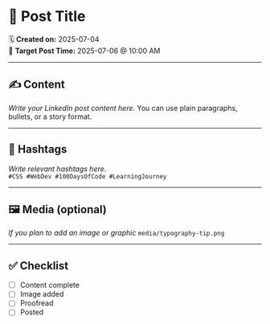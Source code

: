 # 📢 Post Title

🗓️ **Created on:** 2025-07-04  
🎯 **Target Post Time:** 2025-07-06 @ 10:00 AM

---

## ✍️ Content  

_Write your LinkedIn post content here._
You can use plain paragraphs, bullets, or a story format.

---

## 🧵 Hashtags  

_Write relevant hashtags here._  
`#CSS #WebDev #100DaysOfCode #LearningJourney`

---

## 🖼️ Media (optional)  

_If you plan to add an image or graphic_
`media/typography-tip.png`

---

## ✅ Checklist  

- [ ] Content complete  
- [ ] Image added  
- [ ] Proofread  
- [ ] Posted
